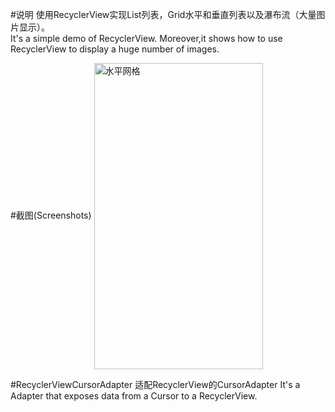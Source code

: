 #说明
使用RecyclerView实现List列表，Grid水平和垂直列表以及瀑布流（大量图片显示）。   
It's a simple demo of RecyclerView. Moreover,it shows how to use RecyclerView to display a huge number of images.

#截图(Screenshots)
<img src="./Screenshots/device-2016-09-28-120221.gif" width = "270" height = "490" alt="水平网格" align=center />

#RecyclerViewCursorAdapter
适配RecyclerView的CursorAdapter
It's a Adapter that exposes data from a Cursor to a RecyclerView.
##
